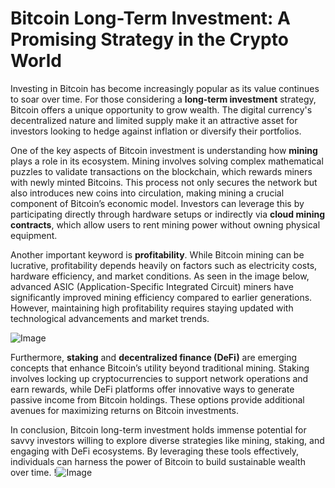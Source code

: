 # Bitcoin Long-Term Investment: A Promising Strategy in the Crypto World

Investing in Bitcoin has become increasingly popular as its value continues to soar over time. For those considering a **long-term investment** strategy, Bitcoin offers a unique opportunity to grow wealth. The digital currency's decentralized nature and limited supply make it an attractive asset for investors looking to hedge against inflation or diversify their portfolios.

One of the key aspects of Bitcoin investment is understanding how **mining** plays a role in its ecosystem. Mining involves solving complex mathematical puzzles to validate transactions on the blockchain, which rewards miners with newly minted Bitcoins. This process not only secures the network but also introduces new coins into circulation, making mining a crucial component of Bitcoin’s economic model. Investors can leverage this by participating directly through hardware setups or indirectly via **cloud mining contracts**, which allow users to rent mining power without owning physical equipment.

Another important keyword is **profitability**. While Bitcoin mining can be lucrative, profitability depends heavily on factors such as electricity costs, hardware efficiency, and market conditions. As seen in the image below, advanced ASIC (Application-Specific Integrated Circuit) miners have significantly improved mining efficiency compared to earlier generations. However, maintaining high profitability requires staying updated with technological advancements and market trends.

![Image](https://github.com/user-attachments/assets/057c907c-805e-4310-a052-f5031067f3de)

Furthermore, **staking** and **decentralized finance (DeFi)** are emerging concepts that enhance Bitcoin’s utility beyond traditional mining. Staking involves locking up cryptocurrencies to support network operations and earn rewards, while DeFi platforms offer innovative ways to generate passive income from Bitcoin holdings. These options provide additional avenues for maximizing returns on Bitcoin investments.

In conclusion, Bitcoin long-term investment holds immense potential for savvy investors willing to explore diverse strategies like mining, staking, and engaging with DeFi ecosystems. By leveraging these tools effectively, individuals can harness the power of Bitcoin to build sustainable wealth over time. !![Image](https://github.com/user-attachments/assets/057c907c-805e-4310-a052-f5031067f3de)